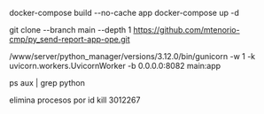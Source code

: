 docker-compose build --no-cache app
docker-compose up -d

git clone --branch main --depth 1 https://github.com/mtenorio-cmp/py_send-report-app-ope.git

/www/server/python_manager/versions/3.12.0/bin/gunicorn -w 1 -k uvicorn.workers.UvicornWorker -b 0.0.0.0:8082 main:app

ps aux | grep python

elimina procesos por id
kill 3012267